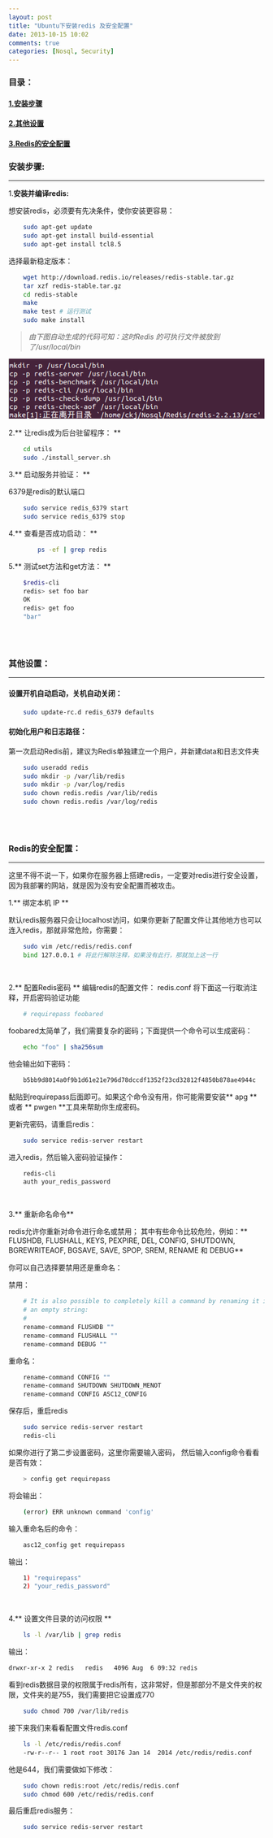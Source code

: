 ```yaml
---
layout: post
title: "Ubuntu下安装redis 及安全配置"
date: 2013-10-15 10:02
comments: true
categories: [Nosql, Security]
---
```


### 目录：

#### [1.安装步骤](#1)

#### [2.其他设置](#2)

#### [3.Redis的安全配置](#3)

<h3 id='1'>安装步骤:</h3>

-------------------------------------------------------------------

1.**安装并编译redis:**

想安装redis，必须要有先决条件，使你安装更容易：

```sh
    sudo apt-get update
    sudo apt-get install build-essential
    sudo apt-get install tcl8.5
```

选择最新稳定版本：

``` sh
    wget http://download.redis.io/releases/redis-stable.tar.gz
    tar xzf redis-stable.tar.gz
    cd redis-stable
    make
    make test # 运行测试
    sudo make install

```


> _由下图自动生成的代码可知：这时Redis 的可执行文件被放到了/usr/local/bin_

![redis](/images/posts/2013-10-15/redis1.png "生成代码")


2.** 让redis成为后台驻留程序： **

``` sh
    cd utils
    sudo ./install_server.sh
```

3.** 启动服务并验证： **

6379是redis的默认端口

``` sh
    sudo service redis_6379 start
    sudo service redis_6379 stop
```

4.** 查看是否成功启动： **

``` sh
		ps -ef | grep redis
```
5.** 测试set方法和get方法： **

``` sh
    $redis-cli
    redis> set foo bar
    OK
    redis> get foo
    "bar"
```

<br/>
<br/>

<h3 id="2"> 其他设置：</h3>

-------------------------------------------------------------------

#### 设置开机自动启动，关机自动关闭：

``` sh
    sudo update-rc.d redis_6379 defaults
```

#### 初始化用户和日志路径：

第一次启动Redis前，建议为Redis单独建立一个用户，并新建data和日志文件夹

``` sh
    sudo useradd redis
    sudo mkdir -p /var/lib/redis
    sudo mkdir -p /var/log/redis
    sudo chown redis.redis /var/lib/redis
    sudo chown redis.redis /var/log/redis
```

<br/>
<br/>


<h3 id="3"> Redis的安全配置：</h3>

------------------------------------------------------------------

这里不得不说一下，如果你在服务器上搭建redis，一定要对redis进行安全设置，因为我部署的网站，就是因为没有安全配置而被攻击。

1.** 绑定本机 IP **

默认redis服务器只会让localhost访问，如果你更新了配置文件让其他地方也可以连入redis，那就非常危险，你需要：

``` sh
    sudo vim /etc/redis/redis.conf
    bind 127.0.0.1 # 将此行解除注释，如果没有此行，那就加上这一行
```

<br/>

2.** 配置Redis密码 **
编辑redis的配置文件： redis.conf
将下面这一行取消注释，开启密码验证功能

``` sh
    # requirepass foobared
```

foobared太简单了，我们需要复杂的密码；下面提供一个命令可以生成密码：

``` sh
    echo "foo" | sha256sum
```

他会输出如下密码：

``` sh
    b5bb9d8014a0f9b1d61e21e796d78dccdf1352f23cd32812f4850b878ae4944c
```

黏贴到requirepass后面即可。如果这个命令没有用，你可能需要安装** apg ** 或者 ** pwgen **工具来帮助你生成密码。

更新完密码，请重启redis：
``` sh
    sudo service redis-server restart
```

进入redis，然后输入密码验证操作：

``` sh
    redis-cli    
    auth your_redis_password
```

<br/>

3.** 重新命名命令**

redis允许你重新对命令进行命名或禁用；
其中有些命令比较危险，例如：**  FLUSHDB, FLUSHALL, KEYS, PEXPIRE, DEL, CONFIG, SHUTDOWN, BGREWRITEAOF, BGSAVE, SAVE, SPOP, SREM, RENAME 和 DEBUG**

你可以自己选择要禁用还是重命名：

禁用：

``` sh
    # It is also possible to completely kill a command by renaming it into
    # an empty string:
    #
    rename-command FLUSHDB ""
    rename-command FLUSHALL ""
    rename-command DEBUG ""
```

重命名：

``` sh
    rename-command CONFIG ""
    rename-command SHUTDOWN SHUTDOWN_MENOT
    rename-command CONFIG ASC12_CONFIG
```

保存后，重启redis

``` sh
    sudo service redis-server restart
    redis-cli
```
如果你进行了第二步设置密码，这里你需要输入密码，
然后输入config命令看看是否有效：

``` sh
    > config get requirepass
```

将会输出：

``` sh
    (error) ERR unknown command 'config'
```

输入重命名后的命令：

``` sh
    asc12_config get requirepass
```

输出：

``` sh
    1) "requirepass"
    2) "your_redis_password"
```

<br/>

4.** 设置文件目录的访问权限 **

``` sh
    ls -l /var/lib | grep redis
```

输出：

``` sh
drwxr-xr-x 2 redis   redis   4096 Aug  6 09:32 redis
```

看到redis数据目录的权限属于redis所有，这非常好，但是那部分不是文件夹的权限，文件夹的是755，我们需要把它设置成770

``` sh
    sudo chmod 700 /var/lib/redis
```

接下来我们来看看配置文件redis.conf

``` sh
    ls -l /etc/redis/redis.conf
    -rw-r--r-- 1 root root 30176 Jan 14  2014 /etc/redis/redis.conf
```
他是644，我们需要做如下修改：

``` sh
    sudo chown redis:root /etc/redis/redis.conf
    sudo chmod 600 /etc/redis/redis.conf
```

最后重启redis服务：

``` sh
    sudo service redis-server restart
```
